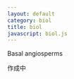 ```yaml
---
layout: default
category: biol
title: biol
javascript: biol.js
---
```

<a onclick="clickNode">Basal angiosperms</a>
<div id="basalAngiosperms" style="display:none">
<ul>
<li>Amborellales</li>
<li>Nymphaeales</li>
<li>Austrobaileyales</li>
</ul>
</div>
作成中